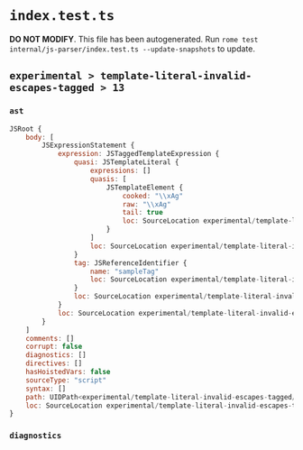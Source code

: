 # `index.test.ts`

**DO NOT MODIFY**. This file has been autogenerated. Run `rome test internal/js-parser/index.test.ts --update-snapshots` to update.

## `experimental > template-literal-invalid-escapes-tagged > 13`

### `ast`

```javascript
JSRoot {
	body: [
		JSExpressionStatement {
			expression: JSTaggedTemplateExpression {
				quasi: JSTemplateLiteral {
					expressions: []
					quasis: [
						JSTemplateElement {
							cooked: "\\xAg"
							raw: "\\xAg"
							tail: true
							loc: SourceLocation experimental/template-literal-invalid-escapes-tagged/13/input.js 1:10-1:14
						}
					]
					loc: SourceLocation experimental/template-literal-invalid-escapes-tagged/13/input.js 1:9-1:15
				}
				tag: JSReferenceIdentifier {
					name: "sampleTag"
					loc: SourceLocation experimental/template-literal-invalid-escapes-tagged/13/input.js 1:0-1:9 (sampleTag)
				}
				loc: SourceLocation experimental/template-literal-invalid-escapes-tagged/13/input.js 1:0-1:15
			}
			loc: SourceLocation experimental/template-literal-invalid-escapes-tagged/13/input.js 1:0-1:15
		}
	]
	comments: []
	corrupt: false
	diagnostics: []
	directives: []
	hasHoistedVars: false
	sourceType: "script"
	syntax: []
	path: UIDPath<experimental/template-literal-invalid-escapes-tagged/13/input.js>
	loc: SourceLocation experimental/template-literal-invalid-escapes-tagged/13/input.js 1:0-1:15
}
```

### `diagnostics`

```

```
